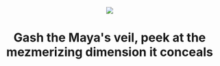 <div align="center">
    <img src="https://lavaligiadellartista.files.wordpress.com/2015/10/lucio-fontana-attese-1968.jpg?w=640">
  <h1> Gash the Maya's veil, peek at the mezmerizing dimension it conceals </h1>
</div>
